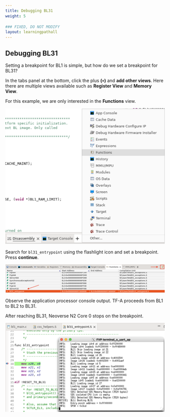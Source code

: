 ```yaml
---
title: Debugging BL31
weight: 5

### FIXED, DO NOT MODIFY
layout: learningpathall
---
```


## Debugging BL31 
Setting a breakpoint for BL1 is simple, but how do we set a breakpoint for BL31?

In the tabs panel at the bottom, click the plus **(`+`)** and **add other views**. Here there are multiple views available such as **Register View** and **Memory View**.

For this example, we are only interested in the **Functions** view.

![add functions alt-text#center](images/add_functions.png "Figure 1. Add functions tab")

Search for ``bl31_entrypoint`` using the flashlight icon and set a breakpoint. Press **continue**.

![bl31 breakpoint 1 alt-text#center](images/bl31_breakpoint-1.png "Figure 2. BL31 breakpoint 1")

Observe the application processor console output. TF-A proceeds from BL1 to BL2 to BL31.

After reaching BL31, Neoverse N2 Core 0 stops on the breakpoint.

![bl31 breakpoint 2 alt-text#center](images/bl31_breakpoint-2.png "Figure 3. BL31 breakpoint 2")

